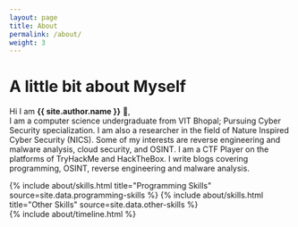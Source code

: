 ```yaml
---
layout: page
title: About
permalink: /about/
weight: 3
---
```


# **A little bit about Myself**

Hi I am **{{ site.author.name }}** :wave:,<br>
I am a computer science undergraduate from VIT Bhopal; Pursuing Cyber Security specialization. I am also a researcher in the field of Nature Inspired Cyber Security (NICS). Some of my interests are reverse engineering and malware analysis, cloud security, and OSINT. I am a CTF Player on the platforms of TryHackMe and HackTheBox. I write blogs covering programming, OSINT,  reverse engineering and malware analysis.

<div class="row">
{% include about/skills.html title="Programming Skills" source=site.data.programming-skills %}
{% include about/skills.html title="Other Skills" source=site.data.other-skills %}
</div>

<div class="row">
{% include about/timeline.html %}
</div>
